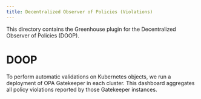 ```yaml
---
title: Decentralized Observer of Policies (Violations)
---
```


This directory contains the Greenhouse plugin for the Decentralized Observer of Policies (DOOP).

# DOOP

To perform automatic validations on Kubernetes objects, we run a deployment of OPA Gatekeeper in each cluster. 
This dashboard aggregates all policy violations reported by those Gatekeeper instances.
